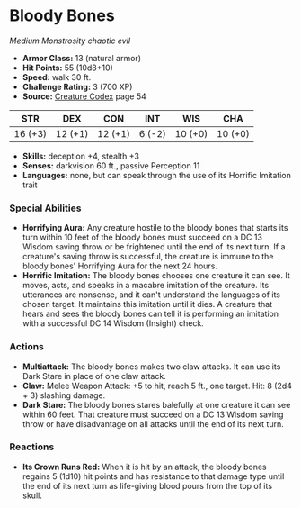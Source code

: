 # Bloody Bones

*Medium* *Monstrosity* *chaotic evil*

- **Armor Class:** 13 (natural armor)
- **Hit Points:** 55 (10d8+10)
- **Speed:** walk 30 ft.
- **Challenge Rating:** 3 (700 XP)
- **Source:** [Creature Codex](https://koboldpress.com/kpstore/product/creature-codex-for-5th-edition-dnd) page 54

| STR | DEX | CON | INT | WIS | CHA |
| --- | --- | --- | --- | --- | --- |
| 16 (+3) | 12 (+1) | 12 (+1) | 6 (-2) | 10 (+0) | 10 (+0) |

- **Skills:** deception +4, stealth +3
- **Senses:** darkvision 60 ft., passive Perception 11
- **Languages:** none, but can speak through the use of its Horrific Imitation trait
### Special Abilities
- **Horrifying Aura:** Any creature hostile to the bloody bones that starts its turn within 10 feet of the bloody bones must succeed on a DC 13 Wisdom saving throw or be frightened until the end of its next turn. If a creature's saving throw is successful, the creature is immune to the bloody bones' Horrifying Aura for the next 24 hours.
- **Horrific Imitation:** The bloody bones chooses one creature it can see. It moves, acts, and speaks in a macabre imitation of the creature. Its utterances are nonsense, and it can't understand the languages of its chosen target. It maintains this imitation until it dies. A creature that hears and sees the bloody bones can tell it is performing an imitation with a successful DC 14 Wisdom (Insight) check.
### Actions
- **Multiattack:** The bloody bones makes two claw attacks. It can use its Dark Stare in place of one claw attack.
- **Claw:** Melee Weapon Attack: +5 to hit, reach 5 ft., one target. Hit: 8 (2d4 + 3) slashing damage.
- **Dark Stare:** The bloody bones stares balefully at one creature it can see within 60 feet. That creature must succeed on a DC 13 Wisdom saving throw or have disadvantage on all attacks until the end of its next turn.
### Reactions
- **Its Crown Runs Red:** When it is hit by an attack, the bloody bones regains 5 (1d10) hit points and has resistance to that damage type until the end of its next turn as life-giving blood pours from the top of its skull.


